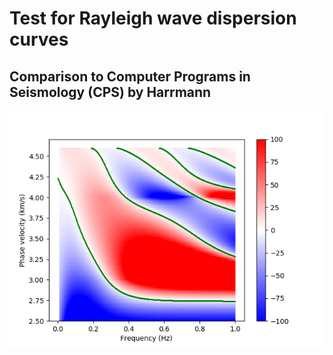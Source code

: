 # Test for Rayleigh wave dispersion curves
## Comparison to Computer Programs in Seismology (CPS) by Harrmann

![Compalison](./rayleigh_test.png)
